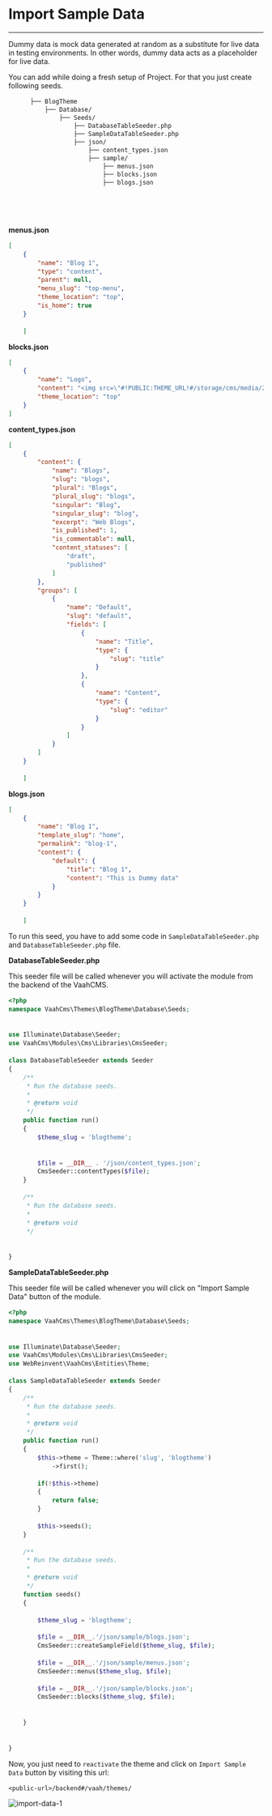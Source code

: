 # Import Sample Data

------

Dummy data is mock data generated at random as a substitute for live data in testing environments. In other words, dummy data acts as a placeholder for live data.

You can add while doing a fresh setup of Project. For that you just create following seeds.

```
      ├── BlogTheme
          ├── Database/
              ├── Seeds/
                  ├── DatabaseTableSeeder.php
                  ├── SampleDataTableSeeder.php
                  ├── json/
                      ├── content_types.json
                      ├── sample/
                          ├── menus.json
                          ├── blocks.json
                          ├── blogs.json


      
    
```

**menus.json**


```json
[
    {
        "name": "Blog 1",
        "type": "content",
        "parent": null,
        "menu_slug": "top-menu",
        "theme_location": "top",
        "is_home": true
    }

    ]
```

**blocks.json**


```json
[
    {
        "name": "Logo",
        "content": "<img src=\"#!PUBLIC:THEME_URL!#/storage/cms/media/2021/06/7pOicvBEwEWepwO2qAuFyrBMqj5agNZCqsIlI5ZI.jpg\">",
        "theme_location": "top"
    }
]
```

**content_types.json**


```json
[
    {
        "content": {
            "name": "Blogs",
            "slug": "blogs",
            "plural": "Blogs",
            "plural_slug": "blogs",
            "singular": "Blog",
            "singular_slug": "blog",
            "excerpt": "Web Blogs",
            "is_published": 1,
            "is_commentable": null,
            "content_statuses": [
                "draft",
                "published"
            ]
        },
        "groups": [
            {
                "name": "Default",
                "slug": "default",
                "fields": [
                    {
                        "name": "Title",
                        "type": {
                            "slug": "title"
                        }
                    },
                    {
                        "name": "Content",
                        "type": {
                            "slug": "editor"
                        }
                    }
                ]
            }
        ]
    }
    
    ]
```

**blogs.json**


```json
[
    {
        "name": "Blog 1",
        "template_slug": "home",
        "permalink": "blog-1",
        "content": {
            "default": {
                "title": "Blog 1",
                "content": "This is Dummy data"
            }
        }
    }
    
    ]
```

To run this seed, you have to add some code in `SampleDataTableSeeder.php` and `DatabaseTableSeeder.php` file.

**DatabaseTableSeeder.php**

This seeder file will be called whenever you will activate the module from the backend of the VaahCMS.


```php
<?php
namespace VaahCms\Themes\BlogTheme\Database\Seeds;


use Illuminate\Database\Seeder;
use VaahCms\Modules\Cms\Libraries\CmsSeeder;

class DatabaseTableSeeder extends Seeder
{
    /**
     * Run the database seeds.
     *
     * @return void
     */
    public function run()
    {
        $theme_slug = 'blogtheme';


        $file = __DIR__ . '/json/content_types.json';
        CmsSeeder::contentTypes($file);
    }

    /**
     * Run the database seeds.
     *
     * @return void
     */


}
```

**SampleDataTableSeeder.php**

This seeder file will be called whenever you will click on "Import Sample Data" button of the module.


```php
<?php
namespace VaahCms\Themes\BlogTheme\Database\Seeds;


use Illuminate\Database\Seeder;
use VaahCms\Modules\Cms\Libraries\CmsSeeder;
use WebReinvent\VaahCms\Entities\Theme;

class SampleDataTableSeeder extends Seeder
{
    /**
     * Run the database seeds.
     *
     * @return void
     */
    public function run()
    {
        $this->theme = Theme::where('slug', 'blogtheme')
            ->first();

        if(!$this->theme)
        {
            return false;
        }

        $this->seeds();
    }

    /**
     * Run the database seeds.
     *
     * @return void
     */
    function seeds()
    {

        $theme_slug = 'blogtheme';

        $file = __DIR__.'/json/sample/blogs.json';
        CmsSeeder::createSampleField($theme_slug, $file);

        $file = __DIR__.'/json/sample/menus.json';
        CmsSeeder::menus($theme_slug, $file);

        $file = __DIR__.'/json/sample/blocks.json';
        CmsSeeder::blocks($theme_slug, $file);


    }


}
```

Now, you just need to `reactivate` the theme and click on `Import Sample Data` button by visiting this url:

```http request
<public-url>/backend#/vaah/themes/
```


<img :src="/images/import-data-1.png" alt="import-data-1">
